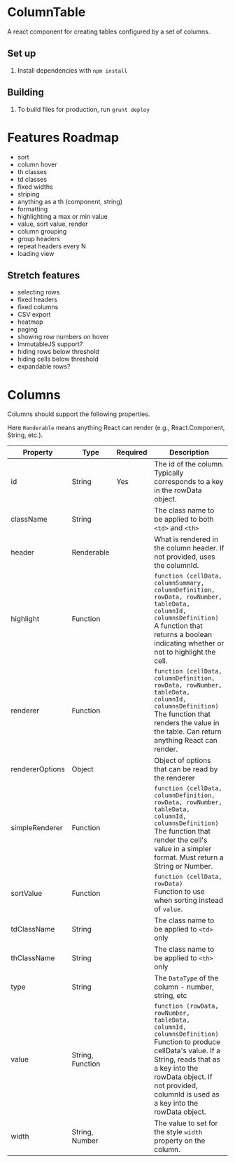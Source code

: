 # ColumnTable

A react component for creating tables configured by a set of columns.

## Set up
1. Install dependencies with `npm install`

## Building
1. To build files for production, run `grunt deploy`


# Features Roadmap

- sort
- column hover
- th classes
- td classes
- fixed widths
- striping
- anything as a th (component, string)
- formatting
- highlighting a max or min value
- value, sort value, render
- column grouping
- group headers
- repeat headers every N
- loading view

## Stretch features
- selecting rows
- fixed headers
- fixed columns
- CSV export
- heatmap
- paging
- showing row numbers on hover
- ImmutableJS support?
- hiding rows below threshold
- hiding cells below threshold
- expandable rows?


# Columns

Columns should support the following properties.

Here `Renderable` means anything React can render (e.g., React.Component, String, etc.).


| Property | Type | Required | Description |
| -------- | ---- | -------- | ----------- |
| id | String | Yes | The id of the column. Typically corresponds to a key in the rowData object. |
| className | String |  | The class name to be applied to both `<td>` and `<th>` |
| header | Renderable |  | What is rendered in the column header. If not provided, uses the columnId. |
| highlight | Function |  | `function (cellData, columnSummary, columnDefinition, rowData, rowNumber, tableData, columnId, columnsDefinition)`<br>A function that returns a boolean indicating whether or not to highlight the cell. |
| renderer | Function |  | `function (cellData, columnDefinition, rowData, rowNumber, tableData, columnId, columnsDefinition)`<br>The function that renders the value in the table. Can return anything React can render. |
| rendererOptions | Object |  | Object of options that can be read by the renderer |
| simpleRenderer | Function |  | `function (cellData, columnDefinition, rowData, rowNumber, tableData, columnId, columnsDefinition)`<br>The function that render the cell's value in a simpler format. Must return a String or Number. |
| sortValue | Function |  | `function (cellData, rowData)`<br>Function to use when sorting instead of `value`. |
| tdClassName | String |  | The class name to be applied to `<td>` only |
| thClassName | String |  | The class name to be applied to `<th>` only |
| type | String |  | The `DataType` of the column - number, string, etc |
| value | String, Function |  | `function (rowData, rowNumber, tableData, columnId, columnsDefinition)`<br>Function to produce cellData's value. If a String, reads that as a key into the rowData object. If not provided, columnId is used as a key into the rowData object. |
| width | String, Number |  | The value to set for the style `width` property on the column. |



